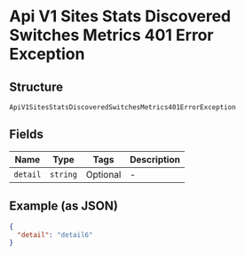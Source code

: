 
# Api V1 Sites Stats Discovered Switches Metrics 401 Error Exception

## Structure

`ApiV1SitesStatsDiscoveredSwitchesMetrics401ErrorException`

## Fields

| Name | Type | Tags | Description |
|  --- | --- | --- | --- |
| `detail` | `string` | Optional | - |

## Example (as JSON)

```json
{
  "detail": "detail6"
}
```

